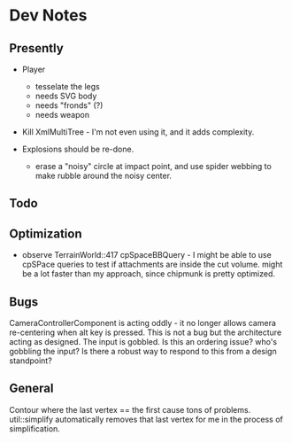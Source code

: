 # Dev Notes

## Presently

- Player
    - tesselate the legs
    - needs SVG body
    - needs "fronds" (?)
    - needs weapon
    

- Kill XmlMultiTree - I'm not even using it, and it adds complexity.

- Explosions should be re-done. 
    - erase a "noisy" circle at impact point, and use spider webbing to make rubble around the noisy center.

## Todo


## Optimization 
- observe TerrainWorld::417 cpSpaceBBQuery - I might be able to use cpSPace queries to test if attachments are inside the cut volume. might be a lot faster than my approach, since chipmunk is pretty optimized.

## Bugs

CameraControllerComponent is acting oddly - it no longer allows camera re-centering when alt key is pressed.
	This is not a bug but the architecture acting as designed. The input is gobbled.
	Is this an ordering issue? who's gobbling the input?
	Is there a robust way to respond to this from a design standpoint?

## General

Contour where the last vertex == the first cause tons of problems. util::simplify automatically removes that last vertex for me in the process of simplification.
